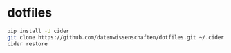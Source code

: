 # dotfiles

```sh
pip install -U cider
git clone https://github.com/datenwissenschaften/dotfiles.git ~/.cider
cider restore
```
